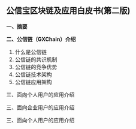 ## **公信宝区块链及应用白皮书\(第二版\)**

**一、摘要**

**二、公信链（GXChain）介绍**

1. 什么是公信链
2. 公信链的共识机制
3. 公信链的竞争优势
4. 公信链技术架构
5. 公信链应用架构

三、面向个人用户的应用介绍

三、面向企业用户的应用介绍

三、面向个人用户的应用介绍

